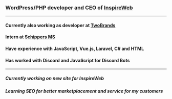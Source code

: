 ### WordPress/PHP developer and CEO of <a href="https://inspireweb.nl/" target="_blank">InspireWeb</a>
________________
#### Currently also working as developer at <a href="https://www.twobrands.nl/">TwoBrands</a>
#### Intern at <a href="https://www.schippers.eu/">Schippers MS</a>
#### Have experience with JavaScript, Vue.js, Laravel, C# and HTML
#### Has worked with Discord and JavaScript for Discord Bots
________________
##### Currently working on new site for InspireWeb
##### Learning SEO for better marketplacement and service for my customers


<!--
**MelleLintje06/MelleLintje06** is a ✨ _special_ ✨ repository because its `README.md` (this file) appears on your GitHub profile.

Here are some ideas to get you started:

- 🔭 I’m currently working on ...
- 🌱 I’m currently learning ...
- 👯 I’m looking to collaborate on ...
- 🤔 I’m looking for help with ...
- 💬 Ask me about ...
- 📫 How to reach me: ...
- 😄 Pronouns: ...
- ⚡ Fun fact: ...
-->
